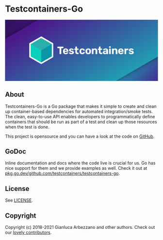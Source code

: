 # Testcontainers-Go

![Testcontainers logo](./logo.png)

## About

Testcontainers-Go is a Go package that makes it simple to create and clean up container-based dependencies for
automated integration/smoke tests. The clean, easy-to-use API enables developers to programmatically define containers
that should be run as part of a test and clean up those resources when the test is done.

This project is opensource and you can have a look at the code on
[GitHub](https://github.com/testcontainers/testcontainers-go).

## GoDoc

Inline documentation and docs where the code live is crucial for us. Go has nice support for them and we provide
examples as well. Check it out at
[pkg.go.dev/github.com/testcontainers/testcontainers-go](https://pkg.go.dev/github.com/testcontainers/testcontainers-go).

## License

See [LICENSE](https://github.com/testcontainers/testcontainers-go/blob/master/LICENSE).

## Copyright

Copyright (c) 2018-2021 Gianluca Arbezzano and other authors. Check out our
[lovely contributors](https://github.com/testcontainers/testcontainers-go/graphs/contributors).
